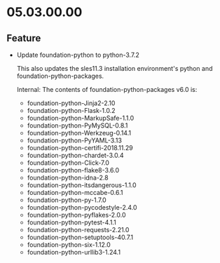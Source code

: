 # 05.03.00.00

## Feature

* Update foundation-python to python-3.7.2

  This also updates the sles11.3 installation environment's python and foundation-python-packages.
  
  Internal: The contents of foundation-python-packages v6.0 is:
  
  - foundation-python-Jinja2-2.10
  - foundation-python-Flask-1.0.2
  - foundation-python-MarkupSafe-1.1.0
  - foundation-python-PyMySQL-0.8.1
  - foundation-python-Werkzeug-0.14.1
  - foundation-python-PyYAML-3.13
  - foundation-python-certifi-2018.11.29
  - foundation-python-chardet-3.0.4
  - foundation-python-Click-7.0
  - foundation-python-flake8-3.6.0
  - foundation-python-idna-2.8
  - foundation-python-itsdangerous-1.1.0
  - foundation-python-mccabe-0.6.1
  - foundation-python-py-1.7.0
  - foundation-python-pycodestyle-2.4.0
  - foundation-python-pyflakes-2.0.0
  - foundation-python-pytest-4.1.1
  - foundation-python-requests-2.21.0
  - foundation-python-setuptools-40.7.1
  - foundation-python-six-1.12.0
  - foundation-python-urllib3-1.24.1
